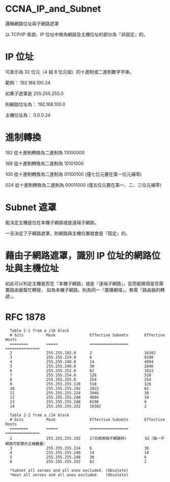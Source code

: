 # CCNA_IP_and_Subnet
邏輯網路位址與子網路遮罩

以 TCP/IP 來說，IP 位址中做為網路及主機位址的部分為『非固定』的。


# IP 位址

可表示為 32 位元（4 組 8 位元組）的十進制或二進制數字字串。

範例： 192.168.100.24

如果子遮罩是 255.255.255.0

則網路位址為： 192.168.100.0

主機位址為： 0.0.0.24

# 進制轉換

192 從十進制轉換為二進制為 11000000

168 從十進制轉換為二進制為 10101000

100 從十進制轉換為二進制為 01100100 (僅七位元要在第一位元補零)

024 從十進制轉換為二進制為 00011000 (僅五位元要在第一、二、三位元補零)

# Subnet 遮罩

能決定主機是位在本機子網路或是遠端子網路。

一旦決定了子網路遮罩，則網路與主機位置就會是『固定』的。

# 藉由子網路遮罩，識別 IP 位址的網路位址與主機位址

如此可以判定主機是否在『本機子網路』或是『遠端子網路』，從而能曉得是否需要路由器幫忙轉發，
如為本機子網路，則為同一『廣播網域』，無需『路由器的轉遞』。

# RFC 1878

      Table 2-1 from a /16 block
      # bits          Mask               Effective Subnets       Effective Hosts
      ========        =====              =================       ===============
      2               255.255.192.0      2                       16382
      3               255.255.224.0      6                       8190
      4               255.255.240.0      14                      4094
      5               255.255.248.0      30                      2046
      6               255.255.252.0      62                      1022
      7               255.255.254.0      126                     510
      8               255.255.255.0      254                     254
      9               255.255.255.128    510                     126
      10              255.255.255.192    1022                    62
      11              255.255.255.224    2046                    30
      12              255.255.255.240    4094                    14
      13              255.255.255.248    8190                    6
      14              255.255.255.252    16382                   2

      Table 2-2 from a /24 block
      # bits          Mask               Effective Subnets       Effective Hosts
      ========        =====              =================       ===============
      2               255.255.255.192    2(切成兩個子網路時)        62（每一子網路可配置的主機數量）
      3               255.255.255.224    6                       30
      4               255.255.255.240    14                      14
      5               255.255.255.248    30                      6
      6               255.255.255.252    62                      2

      *Subnet all zeroes and all ones excluded. (Obsolete)
      *Host all zeroes and all ones excluded.   (Obsolete)
